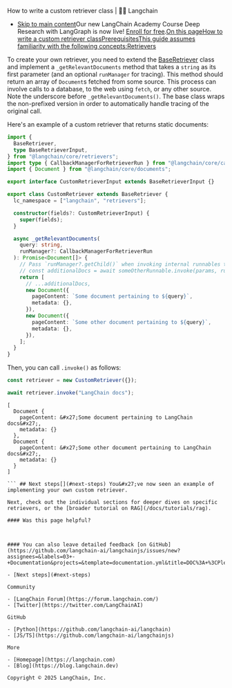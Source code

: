 How to write a custom retriever class | 🦜️🔗 Langchain
- [Skip to main content](#__docusaurus_skipToContent_fallback)Our new LangChain Academy Course Deep Research with LangGraph is now live! [Enroll for free](https://academy.langchain.com/courses/deep-research-with-langgraph/?utm_medium=internal&utm_source=docs&utm_campaign=q3-2025_deep-research-course_co).[On this pageHow to write a custom retriever classPrerequisitesThis guide assumes familiarity with the following concepts:Retrievers](/docs/concepts/retrievers)

To create your own retriever, you need to extend the [BaseRetriever](https://api.js.langchain.com/classes/langchain_core.retrievers.BaseRetriever.html) class and implement a `_getRelevantDocuments` method that takes a `string` as its first parameter (and an optional `runManager` for tracing). This method should return an array of `Document`s fetched from some source. This process can involve calls to a database, to the web using `fetch`, or any other source. Note the underscore before `_getRelevantDocuments()`. The base class wraps the non-prefixed version in order to automatically handle tracing of the original call.

Here&#x27;s an example of a custom retriever that returns static documents:

```ts
import {
  BaseRetriever,
  type BaseRetrieverInput,
} from "@langchain/core/retrievers";
import type { CallbackManagerForRetrieverRun } from "@langchain/core/callbacks/manager";
import { Document } from "@langchain/core/documents";

export interface CustomRetrieverInput extends BaseRetrieverInput {}

export class CustomRetriever extends BaseRetriever {
  lc_namespace = ["langchain", "retrievers"];

  constructor(fields?: CustomRetrieverInput) {
    super(fields);
  }

  async _getRelevantDocuments(
    query: string,
    runManager?: CallbackManagerForRetrieverRun
  ): Promise<Document[]> {
    // Pass `runManager?.getChild()` when invoking internal runnables to enable tracing
    // const additionalDocs = await someOtherRunnable.invoke(params, runManager?.getChild());
    return [
      // ...additionalDocs,
      new Document({
        pageContent: `Some document pertaining to ${query}`,
        metadata: {},
      }),
      new Document({
        pageContent: `Some other document pertaining to ${query}`,
        metadata: {},
      }),
    ];
  }
}

```

Then, you can call `.invoke()` as follows:

```ts
const retriever = new CustomRetriever({});

await retriever.invoke("LangChain docs");

```

```text
[
  Document {
    pageContent: &#x27;Some document pertaining to LangChain docs&#x27;,
    metadata: {}
  },
  Document {
    pageContent: &#x27;Some other document pertaining to LangChain docs&#x27;,
    metadata: {}
  }
]

``` ## Next steps[​](#next-steps) You&#x27;ve now seen an example of implementing your own custom retriever.

Next, check out the individual sections for deeper dives on specific retrievers, or the [broader tutorial on RAG](/docs/tutorials/rag).

#### Was this page helpful?



#### You can also leave detailed feedback [on GitHub](https://github.com/langchain-ai/langchainjs/issues/new?assignees=&labels=03+-+Documentation&projects=&template=documentation.yml&title=DOC%3A+%3CPlease+write+a+comprehensive+title+after+the+%27DOC%3A+%27+prefix%3E).

- [Next steps](#next-steps)

Community

- [LangChain Forum](https://forum.langchain.com/)
- [Twitter](https://twitter.com/LangChainAI)

GitHub

- [Python](https://github.com/langchain-ai/langchain)
- [JS/TS](https://github.com/langchain-ai/langchainjs)

More

- [Homepage](https://langchain.com)
- [Blog](https://blog.langchain.dev)

Copyright © 2025 LangChain, Inc.